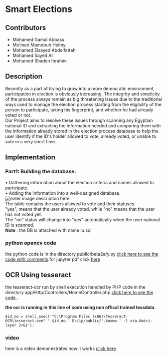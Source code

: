 # Smart Elections
## Contributors
- Mohamed Gamal Abbass
- Mo'men Mamdouh Helmy
- Mohamed Elsayed Abdelfattah
- Mohamed Sayed Ali
- Mohamed Shaden Ibrahim
## Description
Recently as a part of trying to grow into a more democratic environment, participation in election is obviously increasing.
The integrity and simplicity of the process always remain as big threatening issues due to the traditional ways used to manage the election process starting from the eligibility of the person to participate, taking his fingerprint, and whether he had already voted or not.  
Our Project aims to resolve these issues through scanning any Egyptian national ID and extracting the information needed and comparing them with the information already stored in the election process database to help the user identify if the ID's holder allowed to vote, already voted, or unable to vote in a very short time.
## Implementation
### Part1: Building the database.
• Gathering information about the election criteria and names allowed to participate.  
• Adding the information into a well-designed database. 
![enter image description here](https://i.ibb.co/LYG67Y6/Untitled.png)  
The table contains the users allowed to vote and their statuses.  
"yes", means that the user already voted, while "no" means that the user has not voted yet.  
The "no" status will change into "yes" automatically when the user national ID is scanned.  
**Note** : the DB is attached with name ip.sql
### python opencv code
the python code is in the directory public/beta2a/y.py [click here to see the code with comments](https://github.com/mmo7amed2010/smartElections/blob/master/public/beta2a/y.py).for jupyter pdf click [here](https://ufile.io/1cr461v0)
## OCR Using tesseract
the tesseract-ocr run by shell execution handled by PHP code in the directory app/Http/Controllers/HomeController.php [click here to see the code ](https://github.com/mmo7amed2010/smartElections/blob/master/app/Http/Controllers/HomeController.php).

 **the ocr is running in this line of code using non offical trained tessdata**:

    $id_no = shell_exec('"C:\Program Files (x86)\Tesseract-OCR\tesseract.exe" '.$id_no.' E:/ip/public/'.$name.' -l ara-Amiri-layer 2>&1');

### video
here is a video demonestrates how it works [click here](https://www.youtube.com/watch?v=T7oyJq11G7Y)
